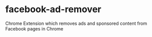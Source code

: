# facebook-ad-remover
Chrome Extension which removes ads and sponsored content from Facebook pages in Chrome
